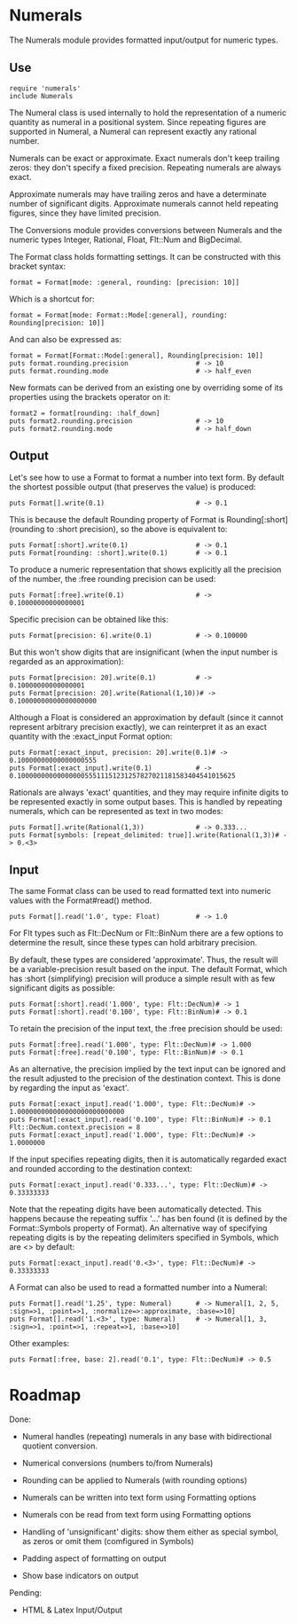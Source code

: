 Numerals
========

The Numerals module provides formatted input/output for numeric types.

## Use

    require 'numerals'
    include Numerals

The Numeral class is used internally to hold the representation of a numeric
quantity as numeral in a positional system. Since repeating figures are
supported in Numeral, a Numeral can represent exactly any rational number.

Numerals can be exact or approximate. Exact numerals don't keep trailing zeros:
they don't specify a fixed precision. Repeating numerals are always exact.

Approximate numerals may have trailing zeros and have a determinate number
of significant digits. Approximate numerals cannot held repeating figures,
since they have limited precision.

The Conversions module provides conversions between Numerals and the
numeric types Integer, Rational, Float, Flt::Num and BigDecimal.

The Format class holds formatting settings. It can be constructed
with this bracket syntax:

    format = Format[mode: :general, rounding: [precision: 10]]

Which is a shortcut for:

    format = Format[mode: Format::Mode[:general], rounding: Rounding[precision: 10]]

And can also be expressed as:

    format = Format[Format::Mode[:general], Rounding[precision: 10]]
    puts format.rounding.precision                 # -> 10
    puts format.rounding.mode                      # -> half_even

New formats can be derived from an existing one by overriding some of
its properties using the brackets operator on it:

    format2 = format[rounding: :half_down]
    puts format2.rounding.precision                # -> 10
    puts format2.rounding.mode                     # -> half_down

## Output

Let's see how to use a Format to format a number into text form. By
default the shortest possible output (that preserves the value) is produced:

    puts Format[].write(0.1)                       # -> 0.1

This is because the default Rounding property of Format is Rounding[:short]
(rounding to :short precision), so the above is equivalent to:

    puts Format[:short].write(0.1)                 # -> 0.1
    puts Format[rounding: :short].write(0.1)       # -> 0.1

To produce a numeric representation that shows explicitly all the precision
of the number, the :free rounding precision can be used:

    puts Format[:free].write(0.1)                  # -> 0.10000000000000001

Specific precision can be obtained like this:

    puts Format[precision: 6].write(0.1)           # -> 0.100000

But this won't show digits that are insignificant (when the input number
is regarded as an approximation):

    puts Format[precision: 20].write(0.1)          # -> 0.10000000000000001
    puts Format[precision: 20].write(Rational(1,10))# -> 0.10000000000000000000

Although a Float is considered an approximation by default (since
it cannot represent arbitrary precision exactly), we can
reinterpret it as an exact quantity with the :exact_input Format option:

    puts Format[:exact_input, precision: 20].write(0.1)# -> 0.10000000000000000555
    puts Format[:exact_input].write(0.1)           # -> 0.1000000000000000055511151231257827021181583404541015625

Rationals are always 'exact' quantities, and they may require infinite
digits to be represented exactly in some output bases. This is handled
by repeating numerals, which can be represented as text in two modes:

    puts Format[].write(Rational(1,3))             # -> 0.333...
    puts Format[symbols: [repeat_delimited: true]].write(Rational(1,3))# -> 0.<3>

## Input

The same Format class can be used to read formatted text into numeric values
with the Format#read() method.

    puts Format[].read('1.0', type: Float)         # -> 1.0

For Flt types such as Flt::DecNum or Flt::BinNum there are a few options
to determine the result, since these types can hold arbitrary precision.

By default, these types are considered 'approximate'. Thus, the result
will be a variable-precision result based on the input. The default
Format, which has :short (simplifying) precision will produce a simple
result with as few significant digits as possible:

    puts Format[:short].read('1.000', type: Flt::DecNum)# -> 1
    puts Format[:short].read('0.100', type: Flt::BinNum)# -> 0.1

To retain the precision of the input text, the :free precision should be
used:

    puts Format[:free].read('1.000', type: Flt::DecNum)# -> 1.000
    puts Format[:free].read('0.100', type: Flt::BinNum)# -> 0.1

As an alternative, the precision implied by the text input can be ignored
and the result adjusted to the precision of the destination context. This
is done by regarding the input as 'exact'.

    puts Format[:exact_input].read('1.000', type: Flt::DecNum)# -> 1.000000000000000000000000000
    puts Format[:exact_input].read('0.100', type: Flt::BinNum)# -> 0.1
    Flt::DecNum.context.precision = 8
    puts Format[:exact_input].read('1.000', type: Flt::DecNum)# -> 1.0000000

If the input specifies repeating digits, then it is automatically regarded
exact and rounded according to the destination context:

    puts Format[:exact_input].read('0.333...', type: Flt::DecNum)# -> 0.33333333

Note that the repeating digits have been automatically detected. This
happens because the repeating suffix '...' has ben found (it is defined
by the Format::Symbols property of Format). An alternative way of
specifying repeating digits is by the repeating delimiters specified
in Symbols, which are <> by default:

    puts Format[:exact_input].read('0.<3>', type: Flt::DecNum)# -> 0.33333333


A Format can also be used to read a formatted number into a Numeral:

    puts Format[].read('1.25', type: Numeral)      # -> Numeral[1, 2, 5, :sign=>1, :point=>1, :normalize=>:approximate, :base=>10]
    puts Format[].read('1.<3>', type: Numeral)     # -> Numeral[1, 3, :sign=>1, :point=>1, :repeat=>1, :base=>10]

Other examples:

    puts Format[:free, base: 2].read('0.1', type: Flt::DecNum)# -> 0.5

Roadmap
=======

Done:

* Numeral handles (repeating) numerals in any base with bidirectional
  quotient conversion.

* Numerical conversions (numbers to/from Numerals)

* Rounding can be applied to Numerals (with rounding options)

* Numerals can be written into text form using Formatting options

* Numerals con be read from text form using Formatting options

* Handling of 'unsignificant' digits: show them either as special
  symbol, as zeros or omit them (comfigured in Symbols)

* Padding aspect of formatting on output

* Show base indicators on output

Pending:

* HTML & Latex Input/Output
